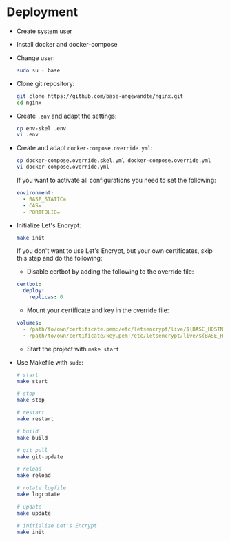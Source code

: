 # Deployment

- Create system user
- Install docker and docker-compose
- Change user:

  ```bash
  sudo su - base
  ```

- Clone git repository:

  ```bash
  git clone https://github.com/base-angewandte/nginx.git
  cd nginx
  ```

- Create `.env` and adapt the settings:

  ```bash
  cp env-skel .env
  vi .env
  ```

- Create and adapt `docker-compose.override.yml`:

  ```bash
  cp docker-compose.override.skel.yml docker-compose.override.yml
  vi docker-compose.override.yml
  ```

  If you want to activate all configurations you need to set the following:

  ```yaml
  environment:
    - BASE_STATIC=
    - CAS=
    - PORTFOLIO=
  ```

- Initialize Let's Encrypt:

  ```bash
  make init
  ```

  If you don't want to use Let's Encrypt, but your own certificates, skip this step and do the following:

  - Disable certbot by adding the following to the override file:

  ```yaml
  certbot:
    deploy:
      replicas: 0
  ```

  - Mount your certificate and key in the override file:

  ```yaml
  volumes:
    - /path/to/own/certificate.pem:/etc/letsencrypt/live/${BASE_HOSTNAME}/fullchain.pem
    - /path/to/own/certificate/key.pem:/etc/letsencrypt/live/${BASE_HOSTNAME}/privkey.pem
  ```

  - Start the project with `make start`

- Use Makefile with `sudo`:

  ```bash
  # start
  make start

  # stop
  make stop

  # restart
  make restart

  # build
  make build

  # git pull
  make git-update

  # reload
  make reload

  # rotate logfile
  make logrotate

  # update
  make update

  # initialize Let's Encrypt
  make init
  ```
